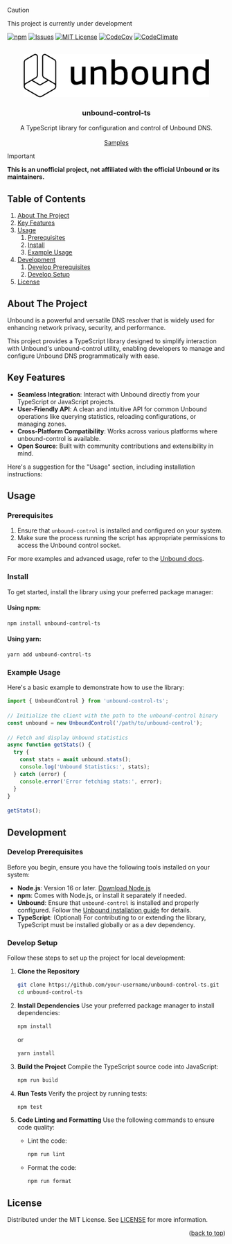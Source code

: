 <a id="readme-top"></a>

> [!CAUTION]
> This project is currently under development

<!-- PROJECT SHIELDS -->
<!-- https://www.markdownguide.org/basic-syntax/#reference-style-links -->
[![npm][npm-sheild]][npm-url]
[![Issues][issues-shield]][issues-url]
[![MIT License][license-shield]][license-url]
[![CodeCov][codecov-shield]][codecov-url]
[![CodeClimate][codeclimate-shield]][codeclimate-url]

<!-- PROJECT LOGO -->
<br />
<div align="center">
  <a href="https://github.com/tsutsu3/unbound-control-ts">
    <img src="images/Unbound_Outlined_Black.svg" alt="Logo" height="100" >
  </a>

<h3 align="center">unbound-control-ts</h3>

  <p align="center">
    A TypeScript library for configuration and control of Unbound DNS.
    <br />
    <br />
    <a href="https://github.com/tsutsu3/unbound-control-ts">Samples</a>
  </p>
</div>

> [!IMPORTANT]
> **This is an unofficial project, not affiliated with the official Unbound or its maintainers.**

## Table of Contents

1. [About The Project](#about-the-project)
2. [Key Features](#key-features)
3. [Usage](#usage)
   1. [Prerequisites](#prerequisites)
   2. [Install](#install)
   3. [Example Usage](#example-usage)
4. [Development](#development)
   1. [Develop Prerequisites](#develop-prerequisites)
   2. [Develop Setup](#develop-setup)
5. [License](#license)


## About The Project

Unbound is a powerful and versatile DNS resolver that is widely used for enhancing network privacy, security, and performance.

This project provides a TypeScript library designed to simplify interaction with Unbound's unbound-control utility, enabling developers to manage and configure Unbound DNS programmatically with ease.

## Key Features

- **Seamless Integration**: Interact with Unbound directly from your TypeScript or JavaScript projects.
- **User-Friendly API**: A clean and intuitive API for common Unbound operations like querying statistics, reloading configurations, or managing zones.
- **Cross-Platform Compatibility**: Works across various platforms where unbound-control is available.
- **Open Source**: Built with community contributions and extensibility in mind.

Here's a suggestion for the "Usage" section, including installation instructions:

## Usage

### Prerequisites

1. Ensure that `unbound-control` is installed and configured on your system.
2. Make sure the process running the script has appropriate permissions to access the Unbound control socket.

For more examples and advanced usage, refer to the [Unbound docs](https://unbound.docs.nlnetlabs.nl/en/latest/getting-started/configuration.html#set-up-remote-control).

### Install

To get started, install the library using your preferred package manager:

#### Using npm:

```bash
npm install unbound-control-ts
```

#### Using yarn:

```bash
yarn add unbound-control-ts
```

### Example Usage

Here's a basic example to demonstrate how to use the library:

```ts
import { UnboundControl } from 'unbound-control-ts';

// Initialize the client with the path to the unbound-control binary
const unbound = new UnboundControl('/path/to/unbound-control');

// Fetch and display Unbound statistics
async function getStats() {
  try {
    const stats = await unbound.stats();
    console.log('Unbound Statistics:', stats);
  } catch (error) {
    console.error('Error fetching stats:', error);
  }
}

getStats();
```

## Development

### Develop Prerequisites

Before you begin, ensure you have the following tools installed on your system:

- **Node.js**: Version 16 or later. [Download Node.js](https://nodejs.org/)
- **npm**: Comes with Node.js, or install it separately if needed.
- **Unbound**: Ensure that `unbound-control` is installed and properly configured. Follow the [Unbound installation guide](https://nlnetlabs.nl/documentation/unbound/) for details.
- **TypeScript**: (Optional) For contributing to or extending the library, TypeScript must be installed globally or as a dev dependency.

### Develop Setup

Follow these steps to set up the project for local development:

1. **Clone the Repository**

   ```bash
   git clone https://github.com/your-username/unbound-control-ts.git
   cd unbound-control-ts
   ```

2. **Install Dependencies**
   Use your preferred package manager to install dependencies:

   ```bash
   npm install
   ```

   or

   ```bash
   yarn install
   ```

3. **Build the Project**
   Compile the TypeScript source code into JavaScript:

   ```bash
   npm run build
   ```

4. **Run Tests**
   Verify the project by running tests:

   ```bash
   npm test
   ```

5. **Code Linting and Formatting**
   Use the following commands to ensure code quality:

   - Lint the code:

     ```bash
     npm run lint
     ```

   - Format the code:

     ```bash
     npm run format
     ```

## License

Distributed under the MIT License. See [LICENSE](./LICENSE) for more information.

<p align="right">(<a href="#readme-top">back to top</a>)</p>

<!-- MARKDOWN LINKS & IMAGES -->
<!-- https://www.markdownguide.org/basic-syntax/#reference-style-links -->
[issues-shield]: https://img.shields.io/github/issues/tsutsu3/unbound-control-ts?style=for-the-badge
[issues-url]: https://github.com/tsutsu3/unbound-control-ts/issues
[license-shield]: https://img.shields.io/github/license/tsutsu3/unbound-control-ts?style=for-the-badge
[license-url]: https://github.com/tsutsu3/unbound-control-ts/blob/master/LICENSE.txt
[npm-sheild]: https://img.shields.io/npm/dm/unbound-control-ts?style=for-the-badge&logo=npm

[npm-url]: https://www.npmjs.com/package/unbound-control-ts
[codecov-shield]: https://img.shields.io/codecov/c/github/tsutsu3/unbound-control-ts?token=KLIM50QN1V&style=for-the-badge&logo=codecov
[codecov-url]: https://codecov.io/gh/tsutsu3/unbound-control-ts
[codeclimate-shield]: https://img.shields.io/codeclimate/maintainability/tsutsu3/unbound-control-ts?style=for-the-badge&logo=codeclimate
[codeclimate-url]: https://codeclimate.com/github/tsutsu3/unbound-control-ts/maintainability